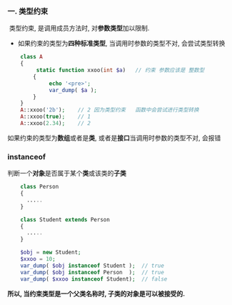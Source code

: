 ### 一. 类型约束

​ 类型约束, 是调用成员方法时, 对**参数类型**加以限制.

* 如果约束的类型为**四种标准类型**, 当调用时参数的类型不对, 会尝试类型转换

```php
    class A
    {
         static function xxoo(int $a)   // 约束 参数应该是 整数型
        {
             echo '<pre>';
             var_dump( $a );    
        } 
    }
    A::xxoo('2b');    // 2 因为类型约束   函数中会尝试进行类型转换
    A::xxoo(true);    // 1
    A::xxoo(2.34);    // 2
```

如果约束的类型为**数组**或者是**类**, 或者是**接口**当调用时参数的类型不对, 会报错

### instanceof

判断一个**对象**是否属于某个**类**或该类的**子类**

```php
    class Person
    {
      .....
    }

    class Student extends Person
    {
      .....
    }

    $obj = new Student;
    $xxoo = 10;
    var_dump( $obj instanceof Student );  // true
    var_dump( $obj instanceof Person  );  // true
    var_dump( $xxoo instanceof Student);  // false
```

**所以, 当约束类型是一个父类名称时, 子类的对象是可以被接受的.**



